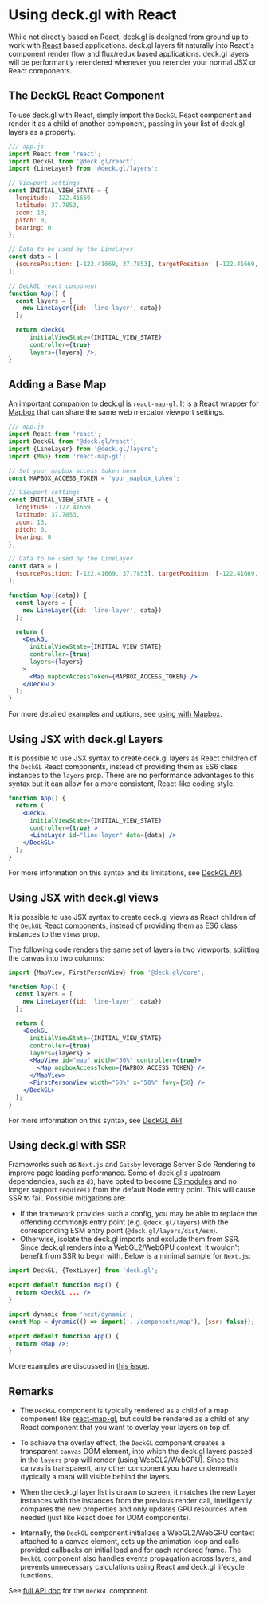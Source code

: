 # Using deck.gl with React

While not directly based on React, deck.gl is designed from ground up to work with [React](https://facebook.github.io/react/) based applications. deck.gl layers fit naturally into React's component render flow and flux/redux based applications. deck.gl layers will be performantly rerendered whenever you rerender your normal JSX or React components.


## The DeckGL React Component

To use deck.gl with React, simply import the `DeckGL` React component and render it as a child of another component, passing in your list of deck.gl layers as a property.

```jsx
/// app.js
import React from 'react';
import DeckGL from '@deck.gl/react';
import {LineLayer} from '@deck.gl/layers';

// Viewport settings
const INITIAL_VIEW_STATE = {
  longitude: -122.41669,
  latitude: 37.7853,
  zoom: 13,
  pitch: 0,
  bearing: 0
};

// Data to be used by the LineLayer
const data = [
  {sourcePosition: [-122.41669, 37.7853], targetPosition: [-122.41669, 37.781]}
];

// DeckGL react component
function App() {
  const layers = [
    new LineLayer({id: 'line-layer', data})
  ];

  return <DeckGL
      initialViewState={INITIAL_VIEW_STATE}
      controller={true}
      layers={layers} />;
}

```

## Adding a Base Map

An important companion to deck.gl is `react-map-gl`. It is a React wrapper for [Mapbox](https://mapbox.com) that can share the same web mercator viewport settings.

```jsx
/// app.js
import React from 'react';
import DeckGL from '@deck.gl/react';
import {LineLayer} from '@deck.gl/layers';
import {Map} from 'react-map-gl';

// Set your mapbox access token here
const MAPBOX_ACCESS_TOKEN = 'your_mapbox_token';

// Viewport settings
const INITIAL_VIEW_STATE = {
  longitude: -122.41669,
  latitude: 37.7853,
  zoom: 13,
  pitch: 0,
  bearing: 0
};

// Data to be used by the LineLayer
const data = [
  {sourcePosition: [-122.41669, 37.7853], targetPosition: [-122.41669, 37.781]}
];

function App({data}) {
  const layers = [
    new LineLayer({id: 'line-layer', data})
  ];

  return (
    <DeckGL
      initialViewState={INITIAL_VIEW_STATE}
      controller={true}
      layers={layers}
    >
      <Map mapboxAccessToken={MAPBOX_ACCESS_TOKEN} />
    </DeckGL>
  );
}

```

For more detailed examples and options, see [using with Mapbox](../developer-guide/base-maps/using-with-mapbox.md).

## Using JSX with deck.gl Layers

It is possible to use JSX syntax to create deck.gl layers as React children of the `DeckGL` React components, instead of providing them as ES6 class instances to the `layers` prop. There are no performance advantages to this syntax but it can allow for a more consistent, React-like coding style.

```jsx
function App() {
  return (
    <DeckGL
      initialViewState={INITIAL_VIEW_STATE}
      controller={true} >
      <LineLayer id="line-layer" data={data} />
    </DeckGL>
  );
}
```

For more information on this syntax and its limitations, see [DeckGL API](../api-reference/react/deckgl.md).


## Using JSX with deck.gl views

It is possible to use JSX syntax to create deck.gl views as React children of the `DeckGL` React components, instead of providing them as ES6 class instances to the `views` prop.

The following code renders the same set of layers in two viewports, splitting the canvas into two columns:

```jsx
import {MapView, FirstPersonView} from '@deck.gl/core';

function App() {
  const layers = [
    new LineLayer({id: 'line-layer', data})
  ];

  return (
    <DeckGL
      initialViewState={INITIAL_VIEW_STATE}
      controller={true}
      layers={layers} >
      <MapView id="map" width="50%" controller={true}>
        <Map mapboxAccessToken={MAPBOX_ACCESS_TOKEN} />
      </MapView>
      <FirstPersonView width="50%" x="50%" fovy={50} />
    </DeckGL>
  );
}
```

For more information on this syntax, see [DeckGL API](../api-reference/react/deckgl.md).


## Using deck.gl with SSR

Frameworks such as `Next.js` and `Gatsby` leverage Server Side Rendering to improve page loading performance. Some of deck.gl's upstream dependencies, such as `d3`, have opted to become [ES modules](https://nodejs.org/api/packages.html) and no longer support `require()` from the default Node entry point. This will cause SSR to fail. Possible mitigations are:

- If the framework provides such a config, you may be able to replace the offending commonjs entry point (e.g. `@deck.gl/layers`) with the corresponding ESM entry point (`@deck.gl/layers/dist/esm`).
- Otherwise, isolate the deck.gl imports and exclude them from SSR. Since deck.gl renders into a WebGL2/WebGPU context, it wouldn't benefit from SSR to begin with. Below is a minimal sample for `Next.js`:

```jsx title="/src/components/map.js"
import DeckGL, {TextLayer} from 'deck.gl';

export default function Map() {
  return <DeckGL ... />
}
```

```jsx title="/src/pages/app.js"
import dynamic from 'next/dynamic';
const Map = dynamic(() => import('../components/map'), {ssr: false});

export default function App() {
  return <Map />;
}
```

More examples are discussed in [this issue](https://github.com/visgl/deck.gl/issues/7735).

## Remarks

* The `DeckGL` component is typically rendered as a child of a
  map component like [react-map-gl](https://visgl.github.io/react-map-gl),
  but could be rendered as a child of any React component that you want to
  overlay your layers on top of.

* To achieve the overlay effect, the `DeckGL` component creates a transparent
  `canvas` DOM element, into which the deck.gl layers passed in the `layers`
  prop will render (using WebGL2/WebGPU). Since this canvas is transparent, any
  other component you have underneath (typically a map) will visible behind
  the layers.

* When the deck.gl layer list is drawn to screen, it matches the new Layer
  instances with the instances from the previous render call, intelligently
  compares the new properties and only updates GPU resources when needed
  (just like React does for DOM components).

* Internally, the `DeckGL` component initializes a WebGL2/WebGPU context
  attached to a canvas element, sets up the animation loop and calls provided
  callbacks on initial load and for each rendered frame. The `DeckGL`
  component also handles events propagation across layers, and prevents
  unnecessary calculations using React and deck.gl lifecycle functions.


See [full API doc](../api-reference/react/deckgl.md) for the `DeckGL` component.
